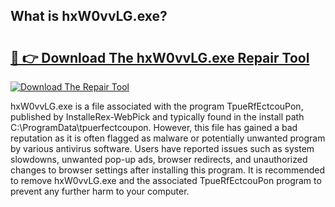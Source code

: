## What is hxW0vvLG.exe? 

# <h2><a href="https://exedetect.com/download.php?hxW0vvLG.exe">🔗 👉 Download The hxW0vvLG.exe Repair Tool</a></h2>

[![Download The Repair Tool](https://exedetect.com/download-button.jpg)](https://exedetect.com/download.php?hxW0vvLG.exe)

hxW0vvLG.exe is a file associated with the program TpueRfEctcouPon, published by InstalleRex-WebPick and typically found in the install path C:\ProgramData\tpuerfectcoupon. However, this file has gained a bad reputation as it is often flagged as malware or potentially unwanted program by various antivirus software. Users have reported issues such as system slowdowns, unwanted pop-up ads, browser redirects, and unauthorized changes to browser settings after installing this program. It is recommended to remove hxW0vvLG.exe and the associated TpueRfEctcouPon program to prevent any further harm to your computer.